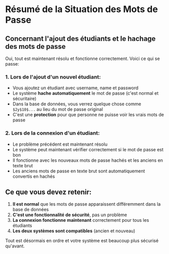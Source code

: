 # Résumé de la Situation des Mots de Passe

## Concernant l'ajout des étudiants et le hachage des mots de passe

Oui, tout est maintenant résolu et fonctionne correctement. Voici ce qui se passe:

### 1. Lors de l'ajout d'un nouvel étudiant:
- Vous ajoutez un étudiant avec username, name et password
- Le système **hache automatiquement** le mot de passe (c'est normal et sécuritaire)
- Dans la base de données, vous verrez quelque chose comme `$2y$10$...` au lieu du mot de passe original
- C'est une **protection** pour que personne ne puisse voir les vrais mots de passe

### 2. Lors de la connexion d'un étudiant:
- Le problème précédent est maintenant résolu
- Le système peut maintenant vérifier correctement si le mot de passe est bon
- Il fonctionne avec les nouveaux mots de passe hachés et les anciens en texte brut
- Les anciens mots de passe en texte brut sont automatiquement convertis en hachés

## Ce que vous devez retenir:

1. **Il est normal** que les mots de passe apparaissent différemment dans la base de données
2. **C'est une fonctionnalité de sécurité**, pas un problème
3. **La connexion fonctionne maintenant** correctement pour tous les étudiants
4. **Les deux systèmes sont compatibles** (ancien et nouveau)

Tout est désormais en ordre et votre système est beaucoup plus sécurisé qu'avant.
